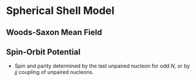 Spherical Shell Model
=======================
## Woods-Saxon Mean Field
## Spin-Orbit Potential


* Spin and parity determined by the last unpaired nucleon for odd $N$, or by $jj$ coupling of unpaired nucleons.
